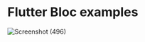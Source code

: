 # Flutter Bloc examples
![Screenshot (496)](https://user-images.githubusercontent.com/91388754/213280024-73b6ee14-0378-4a99-8a45-8572d55061a1.png)

